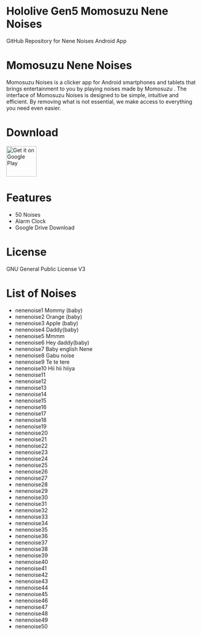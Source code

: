 # Hololive Gen5 Momosuzu Nene Noises
 GitHub Repository for Nene Noises Android App

# Momosuzu Nene Noises
Momosuzu Noises is a clicker app for Android smartphones and tablets that brings entertainment to you by playing noises made by Momosuzu .
The interface of Momosuzu Noises is designed to be simple, intuitive and efficient. By removing what is not essential, we make access to everything you need even easier.

# Download
[<img src="https://play.google.com/intl/en_us/badges/images/generic/en_badge_web_generic.png"
alt="Get it on Google Play"
height="80">](https://play.google.com/store/apps/details?id=com.yuzumin.nenenoises)

# Features
* 50 Noises
* Alarm Clock
* Google Drive Download

# License
GNU General Public License V3

# List of Noises
* nenenoise1  Mommy (baby)
* nenenoise2  Orange (baby)
* nenenoise3  Apple (baby)
* nenenoise4  Daddy(baby)
* nenenoise5  Mmmm
* nenenoise6  Hey daddy(baby)
* nenenoise7  Baby english Nene
* nenenoise8  Gabu noise
* nenenoise9  Te te tere
* nenenoise10 Hii hii hiiya
* nenenoise11
* nenenoise12
* nenenoise13
* nenenoise14
* nenenoise15
* nenenoise16
* nenenoise17
* nenenoise18
* nenenoise19
* nenenoise20
* nenenoise21
* nenenoise22
* nenenoise23
* nenenoise24
* nenenoise25
* nenenoise26
* nenenoise27
* nenenoise28
* nenenoise29
* nenenoise30
* nenenoise31
* nenenoise32
* nenenoise33
* nenenoise34
* nenenoise35
* nenenoise36
* nenenoise37
* nenenoise38
* nenenoise39
* nenenoise40
* nenenoise41
* nenenoise42
* nenenoise43
* nenenoise44
* nenenoise45
* nenenoise46
* nenenoise47
* nenenoise48
* nenenoise49
* nenenoise50
